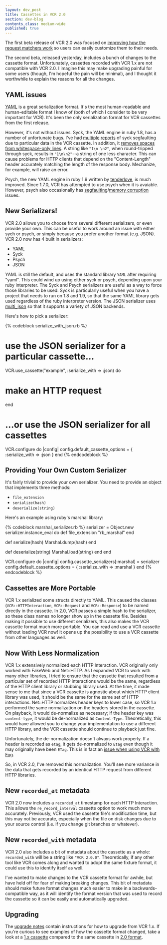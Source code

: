 ```yaml
---
layout: dev_post
title: Cassettes in VCR 2.0
section: dev-blog
contents_class: medium-wide
published: true
---
```


The first beta release of VCR 2.0 was focused on [improving how the
request matchers work](/n/dev-blog/2011/10/custom-request-matchers-in-vcr-2-0)
so users can easily customize them to their needs.

The second beta, released yesterday, includes a bunch of changes to the
cassette format. Unfortunately, cassettes recorded with VCR 1.x
are not compatible with VCR 2.0. I imagine this may make upgrading
painful for some users (though, I'm hopeful the pain will be minimal),
and I thought it worthwhile to explain the reasons for all the changes.

## YAML issues

[YAML](http://yaml.org/) is a great serialization format. It's the most
human-readable and human-editable format I know of (both of which I
consider to be very important for VCR). It's been the only serialization
format for VCR cassettes from the first release.

However, it's not without issues. Syck, the YAML engine in ruby 1.8,
has a number of unfortunate bugs. I've had
[multiple](https://github.com/myronmarston/vcr/issues/4)
[reports](https://github.com/myronmarston/vcr/issues/39)
of syck segfaulting due to particular data in the VCR cassette. In addition, it
[removes spaces from whitespace-only
lines](https://gist.github.com/815754). A string like `"1\n
\n2"`, when round-tripped through syck, results in `"1\n\n2"`--a string
of one less character. This can cause problems for HTTP clients that
depend on the "Content-Length" header accurately matching the length of
the response body. Mechanize, for example, will raise an error.

Psych, the new YAML engine in ruby 1.9 written by
[tenderlove](http://twitter.com/tenderlove), is much improved. Since
1.7.0, VCR has attempted to use psych when it is avaiable. However,
psych also occasionally has [segfaulting](https://github.com/myronmarston/vcr/issues/74)/[memory
corruption](https://github.com/myronmarston/vcr/issues/83) issues.

## New Serializers!

VCR 2.0 allows you to choose from several different serializers,
or even provide your own. This can be useful to work around
an issue with either sych or psych, or simply because you prefer
another format (e.g. JSON). VCR 2.0 now has 4 built in serializers:

* YAML
* Syck
* Psych
* JSON

YAML is still the default, and uses the standard library
`YAML` after requiring "yaml".  This could wind up using
either syck or psych, depending upon your ruby interpreter.
The Syck and Psych serializers are useful as a way to force those libraries
to be used. Syck is particularly useful when you have a project
that needs to run on 1.8 and 1.9, so that the same YAML library
gets used regardless of the ruby interpreter version. The
JSON serializer uses [multi\_json](https://github.com/intridea/multi_json)
so that it supports a variety of JSON backends.

Here's how to pick a serializer:

{% codeblock serialize_with_json.rb %}
# use the JSON serializer for a particular cassette...
VCR.use_cassette("example", :serialize_with => :json) do
  # make an HTTP request
end

# ...or use the JSON serializer for all cassettes
VCR.configure do |config|
  config.default_cassette_options = { :serialize_with => :json }
end
{% endcodeblock %}

## Providing Your Own Custom Serializer

It's fairly trivial to provide your own serializer. You need to provide
an object that implements three methods:

* `file_extension`
* `serialize(hash)`
* `deserialize(string)`

Here's an example using ruby's marshal library:

{% codeblock marshal_serializer.rb %}
serializer = Object.new
serializer.instance_eval do
  def file_extension
    "rb_marshal"
  end

  def serialize(hash)
    Marshal.dump(hash)
  end

  def deserialize(string)
    Marshal.load(string)
  end
end

VCR.configure do |config|
  config.cassette_serializers[:marshal] = serializer
  config.default_cassette_options = { :serialize_with => :marshal }
end
{% endcodeblock %}

## Cassettes are More Portable

VCR 1.x serialized some structs directly to YAML. This caused
the classes (`VCR::HTTPInteraction`, `VCR::Request` and `VCR::Response`)
to be named directly in the cassette. In 2.0, VCR passes a simple
hash to the serializer, so these class names no longer show up in the
cassette file. Besides making it possible to use different serializers,
this also makes the VCR cassette format much more portable. You can
read and use a VCR cassette without loading VCR now!  It opens up the
possibility to use a VCR cassette from other languages as well.

## Now With Less Normalization

VCR 1.x extensively normalized each HTTP Interaction. VCR
originally only worked with FakeWeb and Net::HTTP. As I
expanded VCR to work with many other libraries, I tried to
ensure that the cassette that resulted from a particular
set of recorded HTTP interactions would be the same, regardless
of the HTTP client library or stubbing library used. At the time,
it made sense to me that since a VCR cassette is agnostic
about which HTTP client library was used, it should be the same
for the same set of HTTP interactions. Net::HTTP normalizes header
keys to lower case, so VCR 1.x performed the same normalization on
the headers stored in the cassette. On playback, it would de-normalize
as necessary; if the header key was `content-type`, it would be
de-normalized as `Content-Type`. Theoretically, this would have allowed
you to change your implementation to use a different HTTP library,
and the VCR cassette should continue to playback just fine.

Unfortunately, the de-normalization doesn't always work properly.
If a header is recorded as `etag`, it gets de-normalized to `Etag`
even though it may originally have been `ETag`. This is in fact
an [issue when using VCR with
Fog](https://github.com/fog/fog/issues/434).

So, in VCR 2.0, I've removed this normalization. You'll see more
variance in the data that gets recorded by an identical HTTP request
from different HTTP libraries.

## New `recorded_at` metadata

VCR 2.0 now includes a `recorded_at` timestamp for each
HTTP Interaction. This allows the `re_record_interval`
cassette option to work much more accurately. Previously,
VCR used the cassette file's modification time, but this
may not be accurate, especially when the file on disk changes
due to your source control (i.e. if you change git branches
or whatever).

## New `recorded_with` metadata

VCR 2.0 also includes a bit of metadata about the cassette as
a whole: `recorded_with` will be a string like `"VCR 2.0.0"`.
Theoretically, if any other tool like VCR comes along and wanted to
adopt the same fixture format, it could use this to identify itself as
well.

I've wanted to make changes to the VCR cassette format for awhile, but
have held off for fear of making breaking changes. This bit of metadata
should make future format changes much easier to make in a
backwards-compatible way, as it will identify the format version that was used
to record the cassette so it can be easily and automatically upgraded.

## Upgrading

The [upgrade notes](https://www.relishapp.com/myronmarston/vcr/docs/upgrade)
contain instructions for how to upgrade from VCR 1.x. If you're curious
to see examples of how the cassette format changed, take a look at a
[1.x cassette](https://github.com/myronmarston/vcr/blob/v1.11.3/spec/fixtures/not_1.9.1/cassette_spec/example.yml)
compared to the same cassette in [2.0 format](https://github.com/myronmarston/vcr/blob/v2.0.0.beta2/spec/fixtures/cassette_spec/example.yml).

